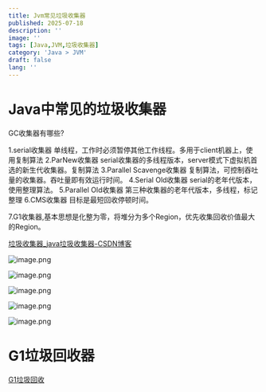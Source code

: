 ```yaml
---
title: Jvm常见垃圾收集器
published: 2025-07-18
description: ''
image: ''
tags: [Java,JVM,垃圾收集器]
category: 'Java > JVM'
draft: false 
lang: ''
---
```

# Java中常见的垃圾收集器

GC收集器有哪些?

1.serial收集器
单线程，工作时必须暂停其他工作线程。多用于client机器上，使用复制算法
2.ParNew收集器
serial收集器的多线程版本，server模式下虚拟机首选的新生代收集器。复制算法
3.Parallel Scavenge收集器
复制算法，可控制吞吐量的收集器。吞吐量即有效运行时间。
4.Serial Old收集器
serial的老年代版本，使用整理算法。
5.Parallel Old收集器
第三种收集器的老年代版本，多线程，标记整理
6.CMS收集器
目标是最短回收停顿时间。

7.G1收集器,基本思想是化整为零，将堆分为多个Region，优先收集回收价值最大的Region。

[垃圾收集器_java垃圾收集器-CSDN博客](https://blog.csdn.net/binbinxyz/article/details/141821712)

![image.png](https://blog.meowrain.cn/api/i/2025/07/18/10lr31h-1.webp)

![image.png](https://blog.meowrain.cn/api/i/2025/07/18/10lrj5p-1.webp)

![image.png](https://blog.meowrain.cn/api/i/2025/07/18/10lrmof-1.webp)

![image.png](https://blog.meowrain.cn/api/i/2025/07/18/10lrvwa-1.webp)

![image.png](https://blog.meowrain.cn/api/i/2025/07/18/10ls1dm-1.webp)

# G1垃圾回收器

[G1垃圾回收](Java%E4%B8%AD%E5%B8%B8%E8%A7%81%E7%9A%84%E5%9E%83%E5%9C%BE%E6%94%B6%E9%9B%86%E5%99%A8%2022a49a1194e98020a75ced52b5d871d7/G1%E5%9E%83%E5%9C%BE%E5%9B%9E%E6%94%B6%2022a49a1194e980e9bbf7e2a6c0f3e4c6.md)
